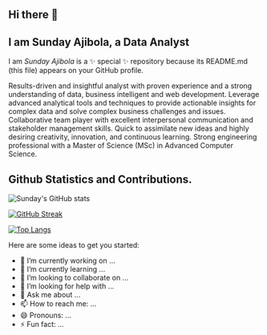 ## Hi there 👋
## I am Sunday Ajibola, a Data Analyst

I am *Sunday Ajibola* is a ✨ special ✨ repository because its README.md (this file) appears on your GitHub profile.

Results-driven and insightful analyst with proven experience and a strong understanding of data, business intelligent and web development. Leverage advanced analytical tools and techniques to provide actionable insights for complex data and solve complex business challenges and issues. Collaborative team player with excellent interpersonal communication and stakeholder management skills. Quick to assimilate new ideas and highly desiring creativity, innovation, and continuous learning. Strong engineering professional with a Master of Science (MSc) in Advanced Computer Science.

## Github Statistics and Contributions.
![Sunday's GitHub stats](https://github-readme-stats.vercel.app/api?username=Ekosnipes&show_icons=true&theme=radical)

[![GitHub Streak](https://github-readme-streak-stats.herokuapp.com/?user=Ekosnipes&theme=dark)](https://git.io/streak-stats)

[![Top Langs](https://github-readme-stats.vercel.app/api/top-langs/?username=Ekosnipes&layout=compact)](https://github.com/Ekosnipes/github-readme-stats)

Here are some ideas to get you started:

- 🔭 I’m currently working on ...
- 🌱 I’m currently learning ...
- 👯 I’m looking to collaborate on ...
- 🤔 I’m looking for help with ...
- 💬 Ask me about ...
- 📫 How to reach me: ...
- 😄 Pronouns: ...
- ⚡ Fun fact: ...
